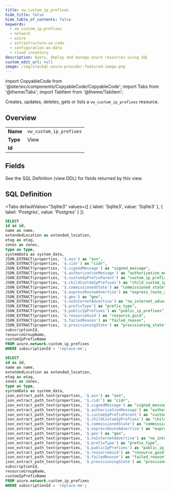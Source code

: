 ```yaml
--- 
title: vw_custom_ip_prefixes
hide_title: false
hide_table_of_contents: false
keywords:
  - vw_custom_ip_prefixes
  - network
  - azure
  - infrastructure-as-code
  - configuration-as-data
  - cloud inventory
description: Query, deploy and manage azure resources using SQL
custom_edit_url: null
image: /img/stackql-azure-provider-featured-image.png
---
```


import CopyableCode from '@site/src/components/CopyableCode/CopyableCode';
import Tabs from '@theme/Tabs';
import TabItem from '@theme/TabItem';

Creates, updates, deletes, gets or lists a <code>vw_custom_ip_prefixes</code> resource.

## Overview
<table><tbody>
<tr><td><b>Name</b></td><td><code>vw_custom_ip_prefixes</code></td></tr>
<tr><td><b>Type</b></td><td>View</td></tr>
<tr><td><b>Id</b></td><td><CopyableCode code="azure.network.vw_custom_ip_prefixes" /></td></tr>
</tbody></table>

## Fields

See the SQL Definition (view DDL) for fields returned by this view.

## SQL Definition

<Tabs
defaultValue="Sqlite3"
values={[
{ label: 'Sqlite3', value: 'Sqlite3' },
{ label: 'Postgres', value: 'Postgres' }
]}
>
<TabItem value="Sqlite3">

```sql
SELECT
id as id,
name as name,
extendedLocation as extended_location,
etag as etag,
zones as zones,
type as type,
systemData as system_data,
JSON_EXTRACT(properties, '$.asn') as "asn",
JSON_EXTRACT(properties, '$.cidr') as "cidr",
JSON_EXTRACT(properties, '$.signedMessage') as "signed_message",
JSON_EXTRACT(properties, '$.authorizationMessage') as "authorization_message",
JSON_EXTRACT(properties, '$.customIpPrefixParent') as "custom_ip_prefix_parent",
JSON_EXTRACT(properties, '$.childCustomIpPrefixes') as "child_custom_ip_prefixes",
JSON_EXTRACT(properties, '$.commissionedState') as "commissioned_state",
JSON_EXTRACT(properties, '$.expressRouteAdvertise') as "express_route_advertise",
JSON_EXTRACT(properties, '$.geo') as "geo",
JSON_EXTRACT(properties, '$.noInternetAdvertise') as "no_internet_advertise",
JSON_EXTRACT(properties, '$.prefixType') as "prefix_type",
JSON_EXTRACT(properties, '$.publicIpPrefixes') as "public_ip_prefixes",
JSON_EXTRACT(properties, '$.resourceGuid') as "resource_guid",
JSON_EXTRACT(properties, '$.failedReason') as "failed_reason",
JSON_EXTRACT(properties, '$.provisioningState') as "provisioning_state",
subscriptionId,
resourceGroupName,
customIpPrefixName
FROM azure.network.custom_ip_prefixes
WHERE subscriptionId = 'replace-me';
```

</TabItem>
<TabItem value="Postgres">

```sql
SELECT
id as id,
name as name,
extendedLocation as extended_location,
etag as etag,
zones as zones,
type as type,
systemData as system_data,
json_extract_path_text(properties, '$.asn') as "asn",
json_extract_path_text(properties, '$.cidr') as "cidr",
json_extract_path_text(properties, '$.signedMessage') as "signed_message",
json_extract_path_text(properties, '$.authorizationMessage') as "authorization_message",
json_extract_path_text(properties, '$.customIpPrefixParent') as "custom_ip_prefix_parent",
json_extract_path_text(properties, '$.childCustomIpPrefixes') as "child_custom_ip_prefixes",
json_extract_path_text(properties, '$.commissionedState') as "commissioned_state",
json_extract_path_text(properties, '$.expressRouteAdvertise') as "express_route_advertise",
json_extract_path_text(properties, '$.geo') as "geo",
json_extract_path_text(properties, '$.noInternetAdvertise') as "no_internet_advertise",
json_extract_path_text(properties, '$.prefixType') as "prefix_type",
json_extract_path_text(properties, '$.publicIpPrefixes') as "public_ip_prefixes",
json_extract_path_text(properties, '$.resourceGuid') as "resource_guid",
json_extract_path_text(properties, '$.failedReason') as "failed_reason",
json_extract_path_text(properties, '$.provisioningState') as "provisioning_state",
subscriptionId,
resourceGroupName,
customIpPrefixName
FROM azure.network.custom_ip_prefixes
WHERE subscriptionId = 'replace-me';
```

</TabItem>
</Tabs>
